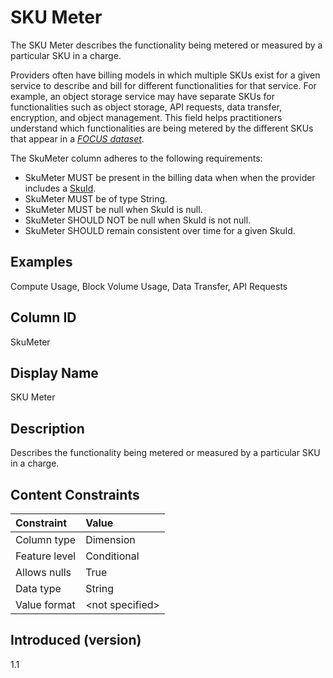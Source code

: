 # SKU Meter

The SKU Meter describes the functionality being metered or measured by a particular SKU in a charge.

Providers often have billing models in which multiple SKUs exist for a given service to describe and bill for different functionalities for that service. For example, an object storage service may have separate SKUs for functionalities such as object storage, API requests, data transfer, encryption, and object management. This field helps practitioners understand which functionalities are being metered by the different SKUs that appear in a [*FOCUS dataset*](#glossary:FOCUS-dataset).

The SkuMeter column adheres to the following requirements:

* SkuMeter MUST be present in the billing data when when the provider includes a [SkuId](#skuid).
* SkuMeter MUST be of type String.
* SkuMeter MUST be null when SkuId is null.
* SkuMeter SHOULD NOT be null when SkuId is not null.
* SkuMeter SHOULD remain consistent over time for a given SkuId.

## Examples

Compute Usage, Block Volume Usage, Data Transfer, API Requests

## Column ID

SkuMeter

## Display Name

SKU Meter

## Description

Describes the functionality being metered or measured by a particular SKU in a charge.

## Content Constraints

|    Constraint   |      Value       |
|:----------------|:-----------------|
| Column type     | Dimension        |
| Feature level   | Conditional      |
| Allows nulls    | True             |
| Data type       | String           |
| Value format    | \<not specified> |

## Introduced (version)

1.1
